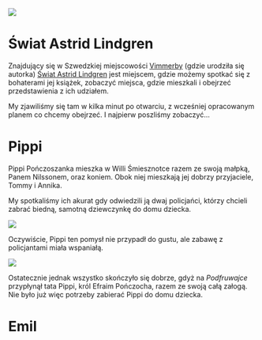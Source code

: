 <image src="./aparat/IMG_8454.JPG" size="full-width">

# Świat Astrid Lindgren

Znajdujący się w Szwedzkiej miejscowości [Vimmerby](https://goo.gl/maps/WSa8oHVCbyD8MFv56) (gdzie urodziła się autorka)
[Świat Astrid Lindgren](https://astridlindgrensvarld.se/) jest miejscem, gdzie możemy spotkać się z bohaterami jej książek,
zobaczyć miejsca, gdzie mieszkali i obejrzeć przedstawienia z ich udziałem.

My zjawiliśmy się tam w kilka minut po otwarciu, z wcześniej opracowanym planem co chcemy obejrzeć. I najpierw poszliśmy zobaczyć...

# Pippi

Pippi Pończoszanka mieszka w Willi Śmiesznotce razem ze swoją małpką, Panem Nilssonem, oraz koniem. Obok niej mieszkają jej dobrzy
przyjaciele, Tommy i Annika.

My spotkaliśmy ich akurat gdy odwiedzili ją dwaj policjańci, którzy chcieli zabrać biedną, samotną dziewczynkę do domu dziecka.

<image src="./aparat/IMG_8458.JPG">

Oczywiście, Pippi ten pomysł nie przypadł do gustu, ale zabawę z policjantami miała wspaniałą.

<image src="./piotrek/IMG_20220820_130020.jpg">

Ostatecznie jednak wszystko skończyło się dobrze, gdyż na _Podfruwajce_ przypłynął tata Pippi, król Efraim Pończocha, razem ze swoją
całą załogą. Nie było już więc potrzeby zabierać Pippi do domu dziecka.

# Emil 

